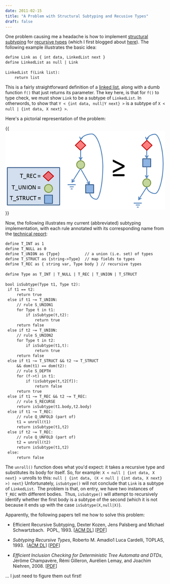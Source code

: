 ```yaml
---
date: 2011-02-15
title: "A Problem with Structural Subtyping and Recusive Types"
draft: false
---
```


One problem causing me a headache is how to implement [structural subtyping](http://wikipedia.org/wiki/Structural_type_system) for [recursive types](http://wikipedia.org/wiki/recursive_data_type) (which I first blogged about [here](/2010/09/19/normalising-recursive-data-types/)).  The following example illustrates the basic idea:

```whiley
define Link as { int data, LinkedList next }
define LinkedList as null | Link

LinkedList f(Link list):
    return list
```

This is a fairly straightforward definition of a [linked list](http://wikipedia.org/wiki/linked_list), along with a dumb function `f()` that just returns its parameter.  The key here, is that for `f()` to type check, we must show `Link` to be a subtype of `LinkedList`.  In otherwords, to show that `Y < {int data, null|Y next} >` is a subtype of `X < null | {int data, X next} >`.

Here's a pictorial representation of the problem:

{{<img class="text-center" width="600px" src="/images/2011/RecursiveTypes.png">}}

Now, the following illustrates my current (abbreviated) subtyping implementation, with each rule annotated with its corresponding name from the [technical report](/publications/ECSTR10-23.pdf):

```whiley
define T_INT as 1
define T_NULL as 0
define T_UNION as {Type}           // a union (i.e. set) of types
define T_STRUCT as {string->Type}  // map fields to types
define T_REC as { string var, Type body } // recursive types

define Type as T_INT | T_NULL | T_REC | T_UNION | T_STRUCT

bool isSubtype(Type t1, Type t2):
 if t1 == t2:
     return true
 else if t1 ~= T_UNION:
     // rule S_UNION1
     for Type t in t1:
         if isSubtype(t,t2):
             return true
     return false
 else if t2 ~= T_UNION:
     // rule S_UNION2
     for Type t in t2:
         if isSubtype(t1,t):
             return true
     return false
 else if t1 ~= T_STRUCT && t2 ~= T_STRUCT
     && dom(t1) == dom(t2):
     // rule S_DEPTH
     for (f->t) in t1:
         if !isSubtype(t,t2[f]):
             return false
     return true
 else if t1 ~= T_REC && t2 ~= T_REC:
     // rule S_RECURSE
     return isSubtype(t1.body,t2.body)
 else if t1 ~= T_REC:
     // rule Q_UNFOLD (part of)
     t1 = unroll(t1)
     return isSubtype(t1,t2)
 else if t2 ~= T_REC:
     // rule Q_UNFOLD (part of)
     t2 = unroll(t2)
     return isSubtype(t1,t2)
 else:
     return false
```

The `unroll()` function does what you'd expect: it takes a recursive type and substitutes its body for itself.  So, for example:
```X < null | {int data, X next} >```
unrolls to this:
```null | {int data, (X < null | {int data, X next} >) next}```
Unfortunately,  `isSubtype()` will not conclude that `Link` is a subtype of `LinkedList`.  The problem is that, on entry, we have two instances of `T_REC` with different bodies.  Thus, `isSubtype()` will attempt to recursively identify whether the first body is a subtype of the second (which it is not because it ends up with the case `isSubtype(X,null|X)`).

Apparently, the following papers tell me how to solve this problem:
   * Efficient Recursive Subtyping, Dexter Kozen, Jens Palsberg and Michael Schwartzbach.  POPL, 1993. [[ACM DL](http://dx.doi.org/10.1145/158511.158700)] [[PDF](http://citeseerx.ist.psu.edu/viewdoc/download;jsessionid=9C9C66C3B2B15D858FC794EF562A4361?doi=10.1.1.55.8186&rep=rep1&type=pdf)]

   * *Subtyping Recursive Types*, Roberto M. Amadio1 Luca Cardelli, TOPLAS, 1993.  [[ACM DL](http://portal.acm.org/citation.cfm?id=155231)] [[PDF](http://citeseerx.ist.psu.edu/viewdoc/download?doi=10.1.1.65.4769&rep=rep1&type=pdf)]

   * *Efficient Inclusion Checking for Deterministic Tree Automata and DTDs*, Jérôme Champavère, Rémi Gilleron, Aurélien Lemay, and Joachim Niehren, 2008. [[PDF](http://www.grappa.univ-lille3.fr/~champavere/Recherche/publications/lata08_paper.pdf)]


... I just need to figure them out first!
